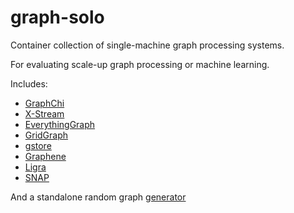 # graph-solo

Container collection of single-machine graph processing systems.

For evaluating scale-up graph processing or machine learning.

Includes:

* [GraphChi](https://github.com/GraphChi/graphchi-cpp)
* [X-Stream](https://github.com/epfl-labos/x-stream)
* [EverythingGraph](https://github.com/epfl-labos/EverythingGraph)
* [GridGraph](https://github.com/thu-pacman/GridGraph)
* [gstore](https://github.com/iHeartGraph/gstore)
* [Graphene](https://github.com/iHeartGraph/Graphene)
* [Ligra](https://github.com/jshun/ligra)
* [SNAP](https://github.com/snap-stanford/snap)

And a standalone random graph [generator](https://github.com/Zhan2012/generator)

